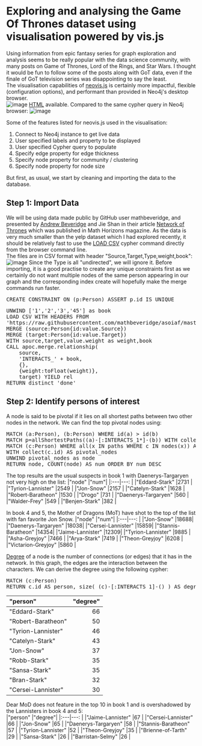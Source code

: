 # Exploring and analysing the Game Of Thrones dataset using visualisation powered by vis.js
Using information from epic fantasy series for graph exploration and analysis seems to be really popular with the data science community, with many posts on Game of Thrones, Lord of the Rings, and Star Wars. I thought it would be fun to follow some of the posts along with GoT data, even if the finale of GoT television series was disappointing to say the least.  
The visualisation capabilities of [neovis.js](https://github.com/neo4j-contrib/neovis.js/) is certainly more impactful, flexible (configuration options), and performant than provided in Neo4j's desktop browser.  
![image](https://user-images.githubusercontent.com/830693/128681138-e215f79e-060b-4ce3-aa9a-a4aeb48126b3.png)
[HTML](https://github.com/gzaifa/neo4j-got/blob/main/got-community.html) available.
Compared to the same cypher query in Neo4j browser:
![image](https://user-images.githubusercontent.com/830693/128680880-1ad985e8-07c2-4692-b90d-095d910c2cc9.png)
  
Some of the features listed for neovis.js used in the visualisation:
1. Connect to Neo4j instance to get live data
2. User specified labels and property to be displayed
3. User specified Cypher query to populate
4. Specify edge property for edge thickness
5. Specify node property for community / clustering
6. Specify node property for node size

But first, as usual, we start by cleaning and importing the data to the database.

## Step 1: Import Data
We will be using data made public by GitHub user mathbeveridge, and presented by [Andrew Beveridge](https://networkofthrones.wordpress.com/) and Jie Shan in their article [Network of Thrones](http://www.maa.org/sites/default/files/pdf/Mathhorizons/NetworkofThrones%20%281%29.pdf) which was published in Math Horizons magazine.
As the data is very much smaller than the yelp dataset which I had explored recently, it should be relatively fast to use the [LOAD CSV](https://neo4j.com/developer/guide-import-csv/) cypher command directly from the browser command line.  
The files are in CSV format with header "Source,Target,Type,weight,book":
![image](https://user-images.githubusercontent.com/830693/128684189-ccf6e93e-3d4f-4019-bb6d-1fed2e229030.png)
Since the Type is all "undirected", we will ignore it. Before importing, it is a good practise to create any unique constraints first as we certainly do not want multiple nodes of the same person appearing in our graph and the corresponding index create will hopefully make the merge commands run faster.
<pre>CREATE CONSTRAINT ON (p:Person) ASSERT p.id IS UNIQUE</pre>

<pre>UNWIND ['1','2','3','45'] as book
LOAD CSV WITH HEADERS FROM 
'https://raw.githubusercontent.com/mathbeveridge/asoiaf/master/data/asoiaf-book' + book + '-edges.csv' as value
MERGE (source:Person{id:value.Source})
MERGE (target:Person{id:value.Target})
WITH source,target,value.weight as weight,book
CALL apoc.merge.relationship(
    source,
    'INTERACTS_' + book, 
    {}, 
    {weight:toFloat(weight)}, 
    target) YIELD rel
RETURN distinct 'done'</pre>

## Step 2: Identify persons of interest
A node is said to be pivotal if it lies on all shortest paths between two other nodes in the network. We can find the top pivotal nodes using:
<pre>MATCH (a:Person), (b:Person) WHERE id(a) > id(b)
MATCH p=allShortestPaths((a)-[:INTERACTS_1*]-(b)) WITH collect(p) AS paths, a, b
MATCH (c:Person) WHERE all(x IN paths WHERE c IN nodes(x)) AND NOT c IN [a,b]
WITH collect(c.id) AS pivotal_nodes
UNWIND pivotal_nodes as node
RETURN node, COUNT(node) AS num ORDER BY num DESC
</pre>
The top results are the usual suspects in book 1 with Daenerys-Targaryen not very high on the list:
|"node"                           |"num"|
|:---|---: |
|"Eddard-Stark"                   |2731 |
|"Tyrion-Lannister"               |2549 |
|"Jon-Snow"                       |2157 |
|"Catelyn-Stark"                  |1628 |
|"Robert-Baratheon"               |1530 |
|"Drogo"                          |731  |
|"Daenerys-Targaryen"             |560  |
|"Walder-Frey"                    |549  |
|"Benjen-Stark"                   |382  |
  
In book 4 and 5, the Mother of Dragons (MoT) have shot to the top of the list with fan favorite Jon Snow.
|"node"                            |"num"|
|:---|---: |
|"Jon-Snow"                        |18688|
|"Daenerys-Targaryen"              |18038|
|"Cersei-Lannister"                |15859|
|"Stannis-Baratheon"               |14354|
|"Jaime-Lannister"                 |12309|
|"Tyrion-Lannister"                |9885 |
|"Asha-Greyjoy"                    |7466 |
|"Arya-Stark"                      |7419 |
|"Theon-Greyjoy"                   |6208 |
|"Victarion-Greyjoy"               |5860 |
  
[Degree](https://en.wikipedia.org/wiki/Degree_(graph_theory)) of a node is the number of connections (or edges) that it has in the network. In this graph, the edges are the interaction between the characters. We can derive the degree using the following cypher:
<pre>MATCH (c:Person)
RETURN c.id AS person, size( (c)-[:INTERACTS_1]-() ) AS degree ORDER BY degree DESC
</pre>
|"person"                                 |"degree"|
|:---|---: |
|"Eddard-Stark"                           |66      |
|"Robert-Baratheon"                       |50      |
|"Tyrion-Lannister"                       |46      |
|"Catelyn-Stark"                          |43      |
|"Jon-Snow"                               |37      |
|"Robb-Stark"                             |35      |
|"Sansa-Stark"                            |35      |
|"Bran-Stark"                             |32      |
|"Cersei-Lannister"                       |30      |  
  
Dear MoD does not feature in the top 10 in book 1 and is overshadowed by the Lannisters in book 4 and 5:   
|"person"                                 |"degree"|
|:---|---: |
|"Jaime-Lannister"                        |67      |
|"Cersei-Lannister"                       |66      |
|"Jon-Snow"                               |65      |
|"Daenerys-Targaryen"                     |58      |
|"Stannis-Baratheon"                      |57      |
|"Tyrion-Lannister"                       |52      |
|"Theon-Greyjoy"                          |35      |
|"Brienne-of-Tarth"                       |29      |
|"Sansa-Stark"                            |26      |
|"Barristan-Selmy"                        |26      |
